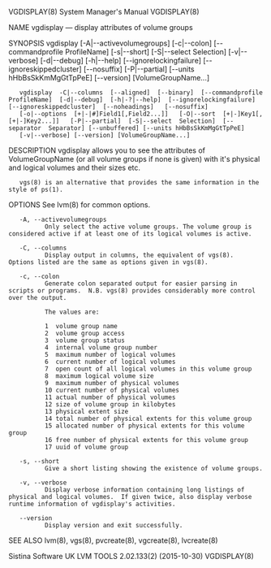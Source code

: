 VGDISPLAY(8)                                                                             System Manager's Manual                                                                             VGDISPLAY(8)

NAME
       vgdisplay — display attributes of volume groups

SYNOPSIS
       vgdisplay   [-A|--activevolumegroups]   [-c|--colon]  [--commandprofile  ProfileName]  [-s|--short]  [-S|--select  Selection]  [-v|--verbose]  [-d|--debug]  [-h|--help]  [--ignorelockingfailure]
       [--ignoreskippedcluster] [--nosuffix] [-P|--partial] [--units hHbBsSkKmMgGtTpPeE] [--version] [VolumeGroupName...]

       vgdisplay  -C|--columns  [--aligned]  [--binary]  [--commandprofile  ProfileName]  [-d|--debug]  [-h|-?|--help]  [--ignorelockingfailure]  [--ignoreskippedcluster]  [--noheadings]   [--nosuffix]
       [-o|--options  [+|-|#]Field1[,Field2...]]   [-O|--sort  [+|-]Key1[,[+|-]Key2...]]   [-P|--partial]  [-S|--select  Selection]  [--separator  Separator] [--unbuffered] [--units hHbBsSkKmMgGtTpPeE]
       [-v|--verbose] [--version] [VolumeGroupName...]

DESCRIPTION
       vgdisplay allows you to see the attributes of VolumeGroupName (or all volume groups if none is given) with it's physical and logical volumes and their sizes etc.

       vgs(8) is an alternative that provides the same information in the style of ps(1).

OPTIONS
       See lvm(8) for common options.

       -A, --activevolumegroups
              Only select the active volume groups. The volume group is considered active if at least one of its logical volumes is active.

       -C, --columns
              Display output in columns, the equivalent of vgs(8).  Options listed are the same as options given in vgs(8).

       -c, --colon
              Generate colon separated output for easier parsing in scripts or programs.  N.B. vgs(8) provides considerably more control over the output.

              The values are:

              1  volume group name
              2  volume group access
              3  volume group status
              4  internal volume group number
              5  maximum number of logical volumes
              6  current number of logical volumes
              7  open count of all logical volumes in this volume group
              8  maximum logical volume size
              9  maximum number of physical volumes
              10 current number of physical volumes
              11 actual number of physical volumes
              12 size of volume group in kilobytes
              13 physical extent size
              14 total number of physical extents for this volume group
              15 allocated number of physical extents for this volume group
              16 free number of physical extents for this volume group
              17 uuid of volume group

       -s, --short
              Give a short listing showing the existence of volume groups.

       -v, --verbose
              Display verbose information containing long listings of physical and logical volumes.  If given twice, also display verbose runtime information of vgdisplay's activities.

       --version
              Display version and exit successfully.

SEE ALSO
       lvm(8), vgs(8), pvcreate(8), vgcreate(8), lvcreate(8)

Sistina Software UK                                                                 LVM TOOLS 2.02.133(2) (2015-10-30)                                                                       VGDISPLAY(8)
